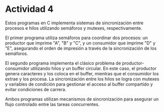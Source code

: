 # Actividad 4

Estos programas en C implementa sistemas de sincronización entre procesos e hilos utilizando semáforos y mutexes, respectivamente. 

El primer programa utiliza semáforos para coordinar dos procesos: un productor que imprime "A", "B" y "C", y un consumidor que imprime "D" y "E", 
  asegurando el orden de impresión a través de la sincronización de los semáforos. 

El segundo programa implementa el clásico problema de productor-consumidor utilizando hilos y un buffer circular. 
  En este caso, el productor genera caracteres y los coloca en el buffer, mientras que el consumidor los extrae y los procesa. 
La sincronización entre los hilos se logra con mutexes y variables de condición para gestionar el acceso al buffer compartido y evitar condiciones de carrera. 
  
Ambos programas utilizan mecanismos de sincronización para asegurar un flujo controlado entre las tareas concurrentes.
